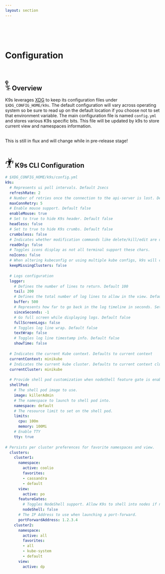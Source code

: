 ```yaml
---
layout: section
---
```


<i class="fas fa-cogs icon fa-7x"></i>

<br/>
<br/>
<br/>

# Configuration

<br/>

## <img src="/assets/sections/overview.png" width="auto" height="32"/> Overview

K9s leverages [XDG](https://specifications.freedesktop.org/basedir-spec/basedir-spec-latest.html) to keep its configuration files under `$XDG_CONFIG_HOME/k9s`. The default configuration will vary across operating system so be sure to read up on the default location if you choose not to set that environment variable. The main configuration file is named `config.yml` and stores various K9s specific bits. This file
will be updated by k9s to store current view and namespaces information.

<br/>
<div class="note">
  <i class="fas fa-skull"></i> This is still in flux and will change while in pre-release stage!
</div>

<br/>

## <img src="/assets/sections/examples.png" width="auto" height="32"/> K9s CLI Configuration

```yaml
# $XDG_CONFIG_HOME/k9s/config.yml
k9s:
  # Represents ui poll intervals. Default 2secs
  refreshRate: 2
  # Number of retries once the connection to the api-server is lost. Default 15.
  maxConnRetry: 5
  # Enable mouse support. Default false
  enableMouse: true
  # Set to true to hide K9s header. Default false
  headless: false
  # Set to true to hide K9s crumbs. Default false
  crumbsless: false
  # Indicates whether modification commands like delete/kill/edit are disabled. Default is false
  readOnly: false
  # Toggles icons display as not all terminal support these chars.
  noIcons: false
  # When altering kubeconfig or using multiple kube configs, k9s will clean up clusters configurations that are no longer in use. Setting this flag to true will keep k9s from cleaning up inactive cluster configs. Defaults to false.
  keepMissingClusters: false

  # Logs configuration
  logger:
    # Defines the number of lines to return. Default 100
    tail: 200
    # Defines the total number of log lines to allow in the view. Default 1000
    buffer: 500
    # Represents how far to go back in the log timeline in seconds. Setting to -1 will show all available logs. Default is tail (aka -1).
    sinceSeconds: -1
    # Go full screen while displaying logs. Default false
    fullScreenLogs: false
    # Toggles log line wrap. Default false
    textWrap: false
    # Toggles log line timestamp info. Default false
    showTime: false

  # Indicates the current Kube context. Defaults to current context
  currentContext: minikube
  # Indicates the current kube cluster. Defaults to current context cluster
  currentCluster: minikube

  # Provide shell pod customization when nodeShell feature gate is enabled!
  shellPod:
    # The shell pod image to use.
    image: killerAdmin
    # The namespace to launch to shell pod into.
    namespace: default
    # The resource limit to set on the shell pod.
    limits:
      cpu: 100m
      memory: 100Mi
    # Enable TTY
    tty: true

# Persists per cluster preferences for favorite namespaces and view.
  clusters:
    cluster1:
      namespace:
        active: coolio
        favorites:
        - cassandra
        - default
      view:
        active: po
      featureGates:
        # Toggles NodeShell support. Allow K9s to shell into nodes if needed. Default false.
        nodeShell: false
      # The IP Address to use when launching a port-forward.
      portForwardAddress: 1.2.3.4
    cluster2:
      namespace:
        active: all
        favorites:
        - all
        - kube-system
        - default
      view:
        active: dp
```
